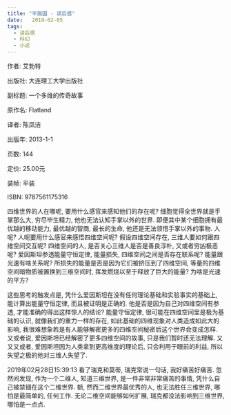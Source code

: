 ```yaml
---
title: "平面国 - 读后感"
date:   2019-02-05
tags:
  - 读后感
  - 科幻
  - 小说
---
```


作者: 艾勃特

出版社: 大连理工大学出版社

副标题: 一个多维的传奇故事

原作名: Flatland

译者: 陈凤洁

出版年: 2013-1-1

页数: 144

定价: 25.00元

装帧: 平装

ISBN: 9787561175316


四维世界的人在哪呢, 要用什么感官来感知他们的存在呢?
细胞觉得全世界就是手掌那么大, 穷尽毕生精力, 他也无法认知手掌以外的世界. 即便其中某个细胞拥有最优越的移动能力, 最优越的智商, 最长的生命, 他还是无法领悟手掌以外的事物.
人呢?
人呢要用什么感官来感悟四维空间呢?
假设四维空间存在, 三维人要如何跟四维空间交互呢?
四维空间的人, 是否关心三维人是否是善良淳朴, 又或者穷凶极恶呢?
爱因斯坦参透能量守恒定律, 能量损失, 四维空间之间是否存在联系呢?
能量跟光速有啥关系呢?
所损失的能量是否是因为它们被挤压到了四维空间, 等量的四维空间暗物质被置换到三维空间时, 挥发燃烧以至于释放了巨大的能量?
为啥是光速的平方?

这些思考的触发点是, 凭什么爱因斯坦在没有任何理论基础和实验事实的基础上, 能计算出能量守恒定律, 而且被证明是正确的. 他是否是因为自己对四维空间有参透, 才能准确的得出这样惊人的结论?
能量守恒定律, 很可能在四维空间里是极为基础的认识, 就像我们的重力一样的存在, 如此基础的四维现象对人类造成如此大的影响, 我很难想象若是有人能够解密更多的四维空间秘密后这个世界会变成怎样.
又或者说, 爱因斯坦已经解密了更多四维空间的故事, 只是我们暂时还无法理解. 又又又或者, 爱因斯坦因为人类拿到更高维度的理论后, 只会利用于眼前的利益, 所以失望之极的他对三维人失望了.

2019年02月28日15:39:13
看了瑞克和莫蒂, 瑞克常说一句话, 我好痛苦好痛苦. 忽然间发现, 作为一个二维人, 知道三维世界, 是一件非常非常痛苦的事情, 凭什么自己被禁锢在这个二维世界. 额, 然而二维世界最优秀的人, 也无法胜任三维世界, 哪怕是最简单的, 任何工作. 无论二维空间能够如何扩展, 瑞克都没法影响到三维世界, 哪怕是一点点.